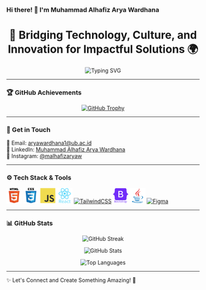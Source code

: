 ### Hi there! 👋 I'm Muhammad Alhafiz Arya Wardhana

<h1 align="center">🚀 Bridging Technology, Culture, and Innovation for Impactful Solutions 🌍</h1>

<p align="center">
  <img src="https://readme-typing-svg.herokuapp.com?font=Fira+Code&duration=3000&pause=500&color=42A5F5&center=true&vCenter=true&width=600&lines=Tech+Enthusiast+%7C+Innovator+%7C+Digital+Creator;Building+Scalable+and+Sustainable+Solutions;Data-Driven+Decision+Making;Bringing+Ideas+to+Life+through+Technology;Collaborating+for+a+Better+Future" alt="Typing SVG" />
</p>

---

### 🏆 GitHub Achievements
<p align="center">
  <a href="https://github.com/ryo-ma/github-profile-trophy">
    <img src="https://github-profile-trophy.vercel.app/?username=aryawardhana15&theme=onedark&margin-w=15&margin-h=15" alt="GitHub Trophy" />
  </a>
</p>

---

### 📢 Get in Touch
📨 Email: aryawardhana1@ub.ac.id  
🔗 LinkedIn: [Muhammad Alhafiz Arya Wardhana](https://www.linkedin.com/in/muhammad-alhafiz-arya-wardhana/)  
📸 Instagram: [@malhafizaryaw](https://www.instagram.com/malhafizaryaw/)  

---

### ⚙️ Tech Stack & Tools
<p align="left">
  <a href="https://developer.mozilla.org/en-US/docs/Web/HTML" target="_blank"><img src="https://raw.githubusercontent.com/devicons/devicon/master/icons/html5/html5-original-wordmark.svg" alt="HTML5" width="40" height="40"/></a>
  <a href="https://developer.mozilla.org/en-US/docs/Web/CSS" target="_blank"><img src="https://raw.githubusercontent.com/devicons/devicon/master/icons/css3/css3-original-wordmark.svg" alt="CSS3" width="40" height="40"/></a>
  <a href="https://developer.mozilla.org/en-US/docs/Web/JavaScript" target="_blank"><img src="https://raw.githubusercontent.com/devicons/devicon/master/icons/javascript/javascript-original.svg" alt="JavaScript" width="40" height="40"/></a>
  <a href="https://reactjs.org/" target="_blank"><img src="https://raw.githubusercontent.com/devicons/devicon/master/icons/react/react-original-wordmark.svg" alt="React" width="40" height="40"/></a>
  <a href="https://tailwindcss.com/" target="_blank"><img src="https://www.vectorlogo.zone/logos/tailwindcss/tailwindcss-icon.svg" alt="TailwindCSS" width="40" height="40"/></a>
  <a href="https://getbootstrap.com/" target="_blank"><img src="https://raw.githubusercontent.com/devicons/devicon/master/icons/bootstrap/bootstrap-plain-wordmark.svg" alt="Bootstrap" width="40" height="40"/></a>
  <a href="https://www.java.com/" target="_blank"><img src="https://raw.githubusercontent.com/devicons/devicon/master/icons/java/java-original.svg" alt="Java" width="40" height="40"/></a>
  <a href="https://www.figma.com/" target="_blank"><img src="https://www.vectorlogo.zone/logos/figma/figma-icon.svg" alt="Figma" width="40" height="40"/></a>
</p>

---

### 📊 GitHub Stats
<p align="center">
  <img src="https://github-readme-streak-stats.herokuapp.com/?user=aryawardhana15&theme=tokyonight" alt="GitHub Streak" />
</p>
<p align="center">
  <img src="https://github-readme-stats.vercel.app/api?username=aryawardhana15&show_icons=true&theme=tokyonight" alt="GitHub Stats" />
</p>
<p align="center">
  <img src="https://github-readme-stats.vercel.app/api/top-langs/?username=aryawardhana15&layout=compact&theme=tokyonight" alt="Top Languages" />
</p>

---

✨ Let's Connect and Create Something Amazing! 🚀

